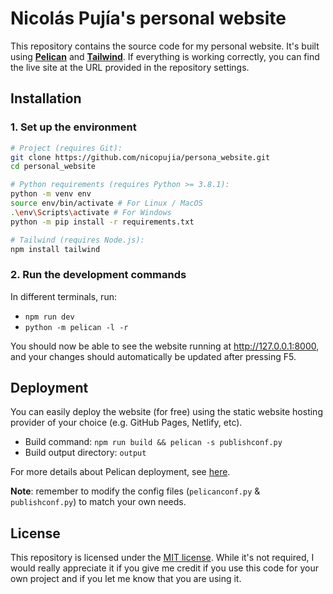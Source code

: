 # Nicolás Pujía's personal website

This repository contains the source code for my personal website. It's built using **[Pelican](https://getpelican.com/)** and **[Tailwind](https://tailwindcss.com/)**. If everything is working correctly, you can find the live site at the URL provided in the repository settings.

## Installation

### 1. Set up the environment

```bash
# Project (requires Git):
git clone https://github.com/nicopujia/persona_website.git
cd personal_website

# Python requirements (requires Python >= 3.8.1):
python -m venv env
source env/bin/activate # For Linux / MacOS
.\env\Scripts\activate # For Windows
python -m pip install -r requirements.txt

# Tailwind (requires Node.js):
npm install tailwind
```

### 2. Run the development commands

In different terminals, run:

- `npm run dev`
- `python -m pelican -l -r`

You should now be able to see the website running at <http://127.0.0.1:8000>, and your changes should automatically be updated after pressing F5.

## Deployment

You can easily deploy the website (for free) using the static website hosting provider of your choice (e.g. GitHub Pages, Netlify, etc).

- Build command: `npm run build && pelican -s publishconf.py`
- Build output directory: `output`

For more details about Pelican deployment, see [here](https://docs.getpelican.com/en/stable/publish.html#deployment).

**Note**: remember to modify the config files (`pelicanconf.py` & `publishconf.py`) to match your own needs.

## License

This repository is licensed under the [MIT license](LICENSE). While it's not required, I would really appreciate it if you give me credit if you use this code for your own project and if you let me know that you are using it.
